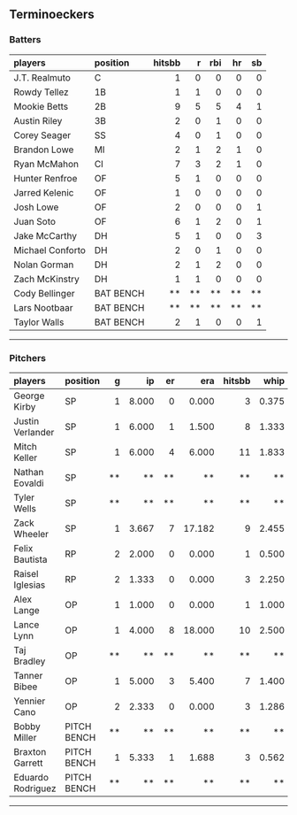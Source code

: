 ## Terminoeckers

### Batters

 
|players          |position  | hitsbb|  r| rbi| hr| sb| 
|:----------------|:---------|------:|--:|---:|--:|--:| 
|J.T. Realmuto    |C         |      1|  0|   0|  0|  0| 
|Rowdy Tellez     |1B        |      1|  1|   0|  0|  0| 
|Mookie Betts     |2B        |      9|  5|   5|  4|  1| 
|Austin Riley     |3B        |      2|  0|   1|  0|  0| 
|Corey Seager     |SS        |      4|  0|   1|  0|  0| 
|Brandon Lowe     |MI        |      2|  1|   2|  1|  0| 
|Ryan McMahon     |CI        |      7|  3|   2|  1|  0| 
|Hunter Renfroe   |OF        |      5|  1|   0|  0|  0| 
|Jarred Kelenic   |OF        |      1|  0|   0|  0|  0| 
|Josh Lowe        |OF        |      2|  0|   0|  0|  1| 
|Juan Soto        |OF        |      6|  1|   2|  0|  1| 
|Jake McCarthy    |DH        |      5|  1|   0|  0|  3| 
|Michael Conforto |DH        |      2|  0|   1|  0|  0| 
|Nolan Gorman     |DH        |      2|  1|   2|  0|  0| 
|Zach McKinstry   |DH        |      1|  1|   0|  0|  0| 
|Cody Bellinger   |BAT BENCH |     **| **|  **| **| **| 
|Lars Nootbaar    |BAT BENCH |     **| **|  **| **| **| 
|Taylor Walls     |BAT BENCH |      2|  1|   0|  0|  1| 

* * *

### Pitchers

 
|players           |position    |  g|    ip| er|    era| hitsbb|  whip| so|  w| sv| 
|:-----------------|:-----------|--:|-----:|--:|------:|------:|-----:|--:|--:|--:| 
|George Kirby      |SP          |  1| 8.000|  0|  0.000|      3| 0.375|  7|  0|  0| 
|Justin Verlander  |SP          |  1| 6.000|  1|  1.500|      8| 1.333|  8|  0|  0| 
|Mitch Keller      |SP          |  1| 6.000|  4|  6.000|     11| 1.833|  8|  1|  0| 
|Nathan Eovaldi    |SP          | **|    **| **|     **|     **|    **| **| **| **| 
|Tyler Wells       |SP          | **|    **| **|     **|     **|    **| **| **| **| 
|Zack Wheeler      |SP          |  1| 3.667|  7| 17.182|      9| 2.455|  3|  0|  0| 
|Felix Bautista    |RP          |  2| 2.000|  0|  0.000|      1| 0.500|  4|  0|  2| 
|Raisel Iglesias   |RP          |  2| 1.333|  0|  0.000|      3| 2.250|  1|  0|  1| 
|Alex Lange        |OP          |  1| 1.000|  0|  0.000|      1| 1.000|  2|  0|  1| 
|Lance Lynn        |OP          |  1| 4.000|  8| 18.000|     10| 2.500|  4|  0|  0| 
|Taj Bradley       |OP          | **|    **| **|     **|     **|    **| **| **| **| 
|Tanner Bibee      |OP          |  1| 5.000|  3|  5.400|      7| 1.400|  6|  0|  0| 
|Yennier Cano      |OP          |  2| 2.333|  0|  0.000|      3| 1.286|  0|  0|  0| 
|Bobby Miller      |PITCH BENCH | **|    **| **|     **|     **|    **| **| **| **| 
|Braxton Garrett   |PITCH BENCH |  1| 5.333|  1|  1.688|      3| 0.562|  7|  0|  0| 
|Eduardo Rodriguez |PITCH BENCH | **|    **| **|     **|     **|    **| **| **| **| 


* * *



